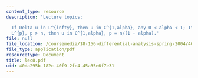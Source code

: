 ```yaml
---
content_type: resource
description: 'Lecture topics:

  If Delta u in L^{infty}, then u in C^{1,alpha}, any 0 < alpha < 1; If Delta u in
  L^{p}, p > n, then u in C^{1,alpha}, p = n/(1 - alpha).'
file: null
file_location: /coursemedia/18-156-differential-analysis-spring-2004/40da295b182c40f92fe445a35e6f7e31_lec8.pdf
file_type: application/pdf
resourcetype: Document
title: lec8.pdf
uid: 40da295b-182c-40f9-2fe4-45a35e6f7e31
---
```

